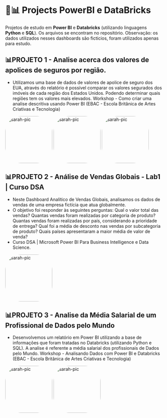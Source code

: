 # 🚀📊 Projects PowerBI e DataBricks 
Projetos de estudo em **Power BI** e **Databricks** (utilizando linguagens **Python** e **SQL**). Os arquivos se encontram no repositório. 
Observação: os dados utilizados nesses dashboards são ficticios, foram utilizados apenas para estudo. 

## 📊**PROJETO 1** - **Analise acerca dos valores de apolices de seguros por região.** 

- Utilizamos uma base de dados de valores de apolice de seguro dos EUA, através do relatório é possível comparar os valores segurados dos imóveis de cada região dos Estados Unidos. Podendo determinar quais regiões tem os valores mais elevados. Workshop - Como criar uma analise descritiva usando Power BI (EBAC - Escola Britânica de Artes Criativas e Tecnologia)

<img align="center" alt="sarah-pic" height="150" style="border-radius:50px;" src="https://cdn.discordapp.com/attachments/1088554408469602305/1088554776641421403/01analise.jpg">  

<img align="center" alt="sarah-pic" height="150" style="border-radius:50px;" src="https://cdn.discordapp.com/attachments/1088554408469602305/1088554776897261638/02analises.jpg">  

<img align="center" alt="sarah-pic" height="150" style="border-radius:50px;" src="https://cdn.discordapp.com/attachments/1088554408469602305/1088554777241190400/03analises.jpg">  

## 📊**PROJETO 2** - **Análise de Vendas Globais - Lab1 | Curso DSA** 
- Neste Dashboard Analítico de Vendas Globais, analisamos os dados de vendas de uma empresa fictícia que atua globalmente. 
- O objetivo foi responder às seguintes perguntas: Qual o valor total das vendas? Quantas vendas foram realizadas por categoria de produto? Quantas vendas foram realizadas por país, considerando a prioridade de entrega? Qual foi a média de desconto nas vendas por subcategoria de produto? Quais países apresentaram a maior média de valor de venda? 
- Curso DSA | Microsoft Power BI Para Business Intelligence e Data Science. 

<img align="center" alt="sarah-pic" height="150" style="border-radius:50px;" src="https://cdn.discordapp.com/attachments/685641595428536322/1111445101529534514/lab1pic.jpg">
</div> 

## 📊**PROJETO 3** - **Analise da Média Salarial de um Profissional de Dados pelo Mundo**
 - Desenvolvemos um relatório em Power BI utilizando a base de informações que foram tratadas no Databricks (utilizando Python e SQL). A analise é referente a média salarial dos profissionais de Dados pelo Mundo. 
Workshop - Analisando Dados com Power BI e Databricks (EBAC - Escola Britânica de Artes Criativas e Tecnologia)


<img align="center" alt="sarah-pic" height="150" style="border-radius:50px;" src="https://cdn.discordapp.com/attachments/685641595428536322/1027194420543639604/dash1.jpg">  

<img align="center" alt="sarah-pic" height="150" style="border-radius:50px;" src="https://cdn.discordapp.com/attachments/685641595428536322/1027194420837224529/dash2.jpg">
</div> 
